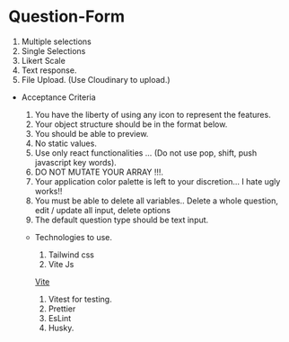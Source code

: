 # Question-Form
1. Multiple selections
2. Single Selections
3. Likert Scale
4. Text response.
5. File Upload. (Use Cloudinary to upload.)

 

- Acceptance Criteria
    1. You have the liberty of using any icon to represent the features.
    2. Your object structure should be in the format below.
    3. You should be able to preview.
    2. No static values.
    3. Use only react functionalities … (Do not use pop, shift, push javascript key words).
    4. DO NOT MUTATE YOUR ARRAY !!!.
    5. Your application color palette is left to your discretion… I hate ugly works!!
    6. You must be able to delete all variables.. Delete a whole question, edit / update all input, delete options
    7. The default question type should be text input.
  
  - Technologies to use.
    1. Tailwind css
    2. Vite Js 
    
    [Vite](https://vitejs.dev/)
    
    1. Vitest for testing.
    2. Prettier
    3. EsLint
    4. Husky.
